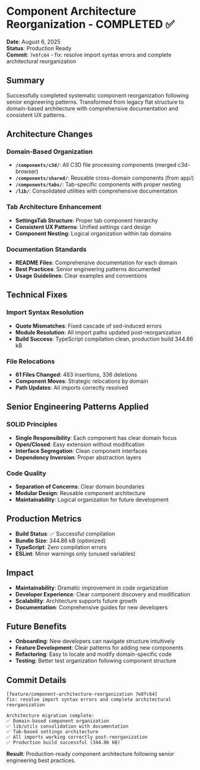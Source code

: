 # Component Architecture Reorganization - COMPLETED ✅

**Date**: August 6, 2025  
**Status**: Production Ready  
**Commit**: `7e8fc64` - fix: resolve import syntax errors and complete architectural reorganization

## Summary

Successfully completed systematic component reorganization following senior engineering patterns. Transformed from legacy flat structure to domain-based architecture with comprehensive documentation and consistent UX patterns.

## Architecture Changes

### Domain-Based Organization
- **`/components/c3d/`**: All C3D file processing components (merged c3d-browser)
- **`/components/shared/`**: Reusable cross-domain components (from app/)  
- **`/components/tabs/`**: Tab-specific components with proper nesting
- **`/lib/`**: Consolidated utilities with comprehensive documentation

### Tab Architecture Enhancement
- **SettingsTab Structure**: Proper tab component hierarchy
- **Consistent UX Patterns**: Unified settings card design
- **Component Nesting**: Logical organization within tab domains

### Documentation Standards
- **README Files**: Comprehensive documentation for each domain
- **Best Practices**: Senior engineering patterns documented
- **Usage Guidelines**: Clear examples and conventions

## Technical Fixes

### Import Syntax Resolution
- **Quote Mismatches**: Fixed cascade of sed-induced errors
- **Module Resolution**: All import paths updated post-reorganization
- **Build Success**: TypeScript compilation clean, production build 344.86 kB

### File Relocations
- **61 Files Changed**: 483 insertions, 336 deletions
- **Component Moves**: Strategic relocations by domain
- **Path Updates**: All imports correctly resolved

## Senior Engineering Patterns Applied

### SOLID Principles
- **Single Responsibility**: Each component has clear domain focus
- **Open/Closed**: Easy extension without modification
- **Interface Segregation**: Clean component interfaces
- **Dependency Inversion**: Proper abstraction layers

### Code Quality
- **Separation of Concerns**: Clear domain boundaries
- **Modular Design**: Reusable component architecture
- **Maintainability**: Logical organization for future development

## Production Metrics
- **Build Status**: ✅ Successful compilation
- **Bundle Size**: 344.86 kB (optimized)
- **TypeScript**: Zero compilation errors
- **ESLint**: Minor warnings only (unused variables)

## Impact
- **Maintainability**: Dramatic improvement in code organization
- **Developer Experience**: Clear component discovery and modification
- **Scalability**: Architecture supports future growth
- **Documentation**: Comprehensive guides for new developers

## Future Benefits
- **Onboarding**: New developers can navigate structure intuitively
- **Feature Development**: Clear patterns for adding new components
- **Refactoring**: Easy to locate and modify domain-specific code
- **Testing**: Better test organization following component structure

## Commit Details
```
[feature/component-architecture-reorganization 7e8fc64] 
fix: resolve import syntax errors and complete architectural reorganization

Architecture migration complete:
✅ Domain-based component organization
✅ lib/utils consolidation with documentation  
✅ Tab-based settings architecture
✅ All imports working correctly post-reorganization
✅ Production build successful (344.86 kB)
```

**Result**: Production-ready component architecture following senior engineering best practices.